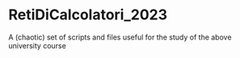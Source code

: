 # RetiDiCalcolatori_2023
 A (chaotic) set of scripts and files useful for the study of the above university course
